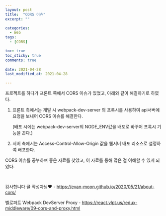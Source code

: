 ```yaml
---
layout: post
title:  "CORS 이슈"
excerpt: ""

categories:
  - Web
tags:
  - [CORS]

toc: true
toc_sticky: true
comments: true
 
date: 2021-04-28
last_modified_at: 2021-04-28

---
```


프로젝트를 하다가 프론트 쪽에서 CORS 이슈가 있었고, 아래와 같이 해결하기로 하였다.

1. 프론트 측에서는 개발 시 webpack-dev-server 의 프록시를 사용하여 api서버에 요청을 보내어 CORS 이슈를 해결한다. 

   (배포 시에는 webpack-dev-server의 NODE_ENV값을 배포로 바꾸어 프록시 기능을 끈다.)

2. 서버 측에서는 Access-Control-Allow-Origin 값을 웹서버 배포 리소스로 설정하여 배포한다.



CORS 이슈를 공부하며 좋은 자료를 찾았고, 이 자료를 통해 많은 걸 이해할 수 있게 되었다.

<br>

감사합니다 글 작성자님♥️ - <https://evan-moon.github.io/2020/05/21/about-cors/>

벨로퍼트 Webpack DevServer Proxy - <https://react.vlpt.us/redux-middleware/09-cors-and-proxy.html>

